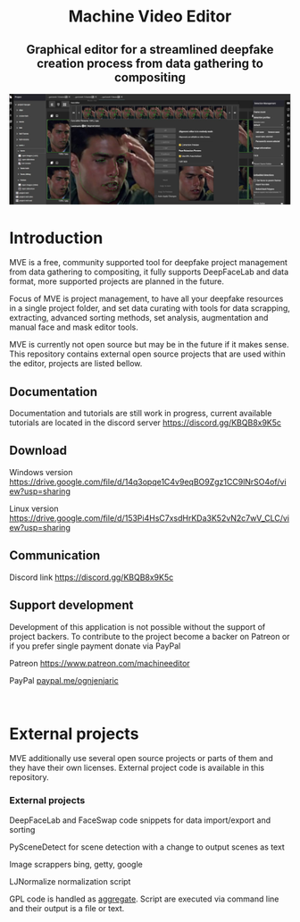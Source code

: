 
<h1 align="center">
  Machine Video Editor
</h1>

<h2 align="center">
  Graphical editor for a streamlined deepfake creation process from data gathering to compositing
</h2>

<p align="center">
<img src = "images/preview-face-editor.jpg"></img>
</p>

# Introduction

<p>
MVE is a free, community supported tool for deepfake project management from data gathering to compositing, it fully supports DeepFaceLab and data format, more supported projects are planned in the future.</p>

<p>
Focus of MVE is project management, to have all your deepfake resources in a single project folder, and set data curating with tools for data scrapping, extracting, advanced sorting methods, set analysis, augmentation and manual face and mask editor tools.
</p>

<p>
MVE is currently not open source but may be in the future if it makes sense. This repository contains external open source projects that are used within the editor, projects are listed bellow.
</p>


## Documentation

<p>Documentation and tutorials are still work in progress, current available tutorials are located in the discord server <a href="https://discord.gg/KBQB8x9K5c">https://discord.gg/KBQB8x9K5c</a></p>

## Download

<p>Windows version <a href="https://drive.google.com/file/d/1Qhj4HOmmvQrKH8To_gDGQpKhvzEU7IzM/view?usp=sharing">https://drive.google.com/file/d/14q3opqe1C4v9eqBO9Zgz1CC9lNrSO4of/view?usp=sharing</a></p>
<p>Linux version <a href="https://drive.google.com/file/d/1vJ3bj18fe86OIigQHrb3fUsbz33pc2Jw/view?usp=sharing"> https://drive.google.com/file/d/153Pi4HsC7xsdHrKDa3K52vN2c7wV_CLC/view?usp=sharing</a></p>

## Communication

<p>Discord link <a href="https://discord.gg/KBQB8x9K5c">https://discord.gg/KBQB8x9K5c</a></p>

## Support development

<p>Development of this application is not possible without the support of project backers. To contribute to the project become a backer on Patreon or if you prefer single payment donate via PayPal</p>

<p>Patreon <a href="https://www.patreon.com/machineeditor">https://www.patreon.com/machineeditor</a></p>

<p>PayPal <a href="https://www.paypal.me/ognjenjaric">paypal.me/ognjenjaric</a> </p>

<br />

# External projects

<p>MVE additionally use several open source projects or parts of them and they have their own licenses. External project code is available in this repository.</p>

### External projects
<p>DeepFaceLab and FaceSwap code snippets for data import/export and sorting</p>
<p>PySceneDetect for scene detection with a change to output scenes as text</p>
<p>Image scrappers bing, getty, google</p>
<p>LJNormalize normalization script</p>

<p>GPL code is handled as <a href="https://www.gnu.org/licenses/gpl-faq.en.html#MereAggregation">aggregate</a>. Script are executed via command line and their output is a file or text.</p>

